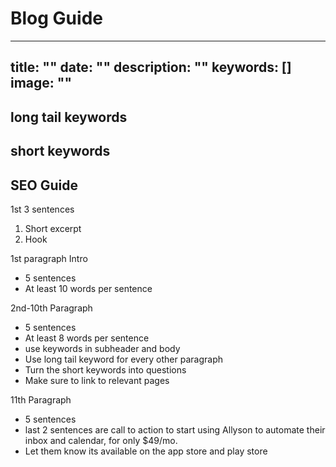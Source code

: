 # Blog Guide

---
title: ""
date: ""
description: ""
keywords: []
image: ""
---

## long tail keywords

## short keywords

## SEO Guide
1st 3 sentences
1. Short excerpt 
2. Hook 

1st paragraph
Intro
- 5 sentences
- At least 10 words per sentence

2nd-10th Paragraph
- 5 sentences
- At least 8 words per sentence
- use keywords in subheader and body
- Use long tail keyword for every other paragraph 
- Turn the short keywords into questions 
- Make sure to link to relevant pages

11th Paragraph 
- 5 sentences
- last 2 sentences are call to action to start using Allyson to automate their inbox and calendar, for only $49/mo.
- Let them know its available on the app store and play store